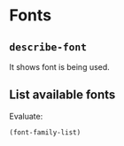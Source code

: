 # Fonts

## `describe-font`

It shows font is being used.

## List available fonts

Evaluate:

```elisp
(font-family-list)
```

